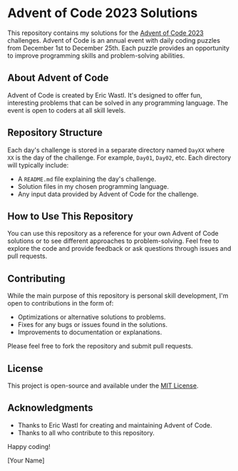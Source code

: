 # Advent of Code 2023 Solutions

This repository contains my solutions for the [Advent of Code 2023](https://adventofcode.com/2023) challenges. Advent of Code is an annual event with daily coding puzzles from December 1st to December 25th. Each puzzle provides an opportunity to improve programming skills and problem-solving abilities.

## About Advent of Code

Advent of Code is created by Eric Wastl. It's designed to offer fun, interesting problems that can be solved in any programming language. The event is open to coders at all skill levels.

## Repository Structure

Each day's challenge is stored in a separate directory named `DayXX` where `XX` is the day of the challenge. For example, `Day01`, `Day02`, etc. Each directory will typically include:

- A `README.md` file explaining the day's challenge.
- Solution files in my chosen programming language.
- Any input data provided by Advent of Code for the challenge.

## How to Use This Repository

You can use this repository as a reference for your own Advent of Code solutions or to see different approaches to problem-solving. Feel free to explore the code and provide feedback or ask questions through issues and pull requests.

## Contributing

While the main purpose of this repository is personal skill development, I'm open to contributions in the form of:

- Optimizations or alternative solutions to problems.
- Fixes for any bugs or issues found in the solutions.
- Improvements to documentation or explanations.

Please feel free to fork the repository and submit pull requests.

## License

This project is open-source and available under the [MIT License](LICENSE).

## Acknowledgments

- Thanks to Eric Wastl for creating and maintaining Advent of Code.
- Thanks to all who contribute to this repository.

Happy coding!

[Your Name]
